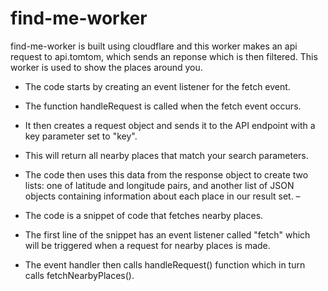 # find-me-worker

find-me-worker is built using cloudflare and this worker makes an api request to api.tomtom, which sends an reponse which is then filtered.
This worker is used to show the places around you. 

- The code starts by creating an event listener for the fetch event.
- The function handleRequest is called when the fetch event occurs.
- It then creates a request object and sends it to the API endpoint with a key parameter set to "key".
- This will return all nearby places that match your search parameters.

- The code then uses this data from the response object to create two lists: one of latitude and longitude pairs, and another list of JSON objects containing information about each place in our result set.
–
- The code is a snippet of code that fetches nearby places.

- The first line of the snippet has an event listener called "fetch" which will be triggered when a request for nearby places is made.
- The event handler then calls handleRequest() function which in turn calls fetchNearbyPlaces().
